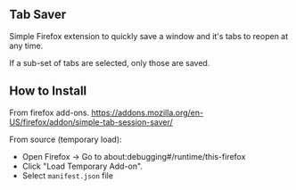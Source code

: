 ## Tab Saver

Simple Firefox extension to quickly save a window and it's tabs to reopen at any time.

If a sub-set of tabs are selected, only those are saved.

## How to Install

From firefox add-ons.
https://addons.mozilla.org/en-US/firefox/addon/simple-tab-session-saver/

From source (temporary load):
- Open Firefox → Go to about:debugging#/runtime/this-firefox
- Click "Load Temporary Add-on".
- Select `manifest.json` file
